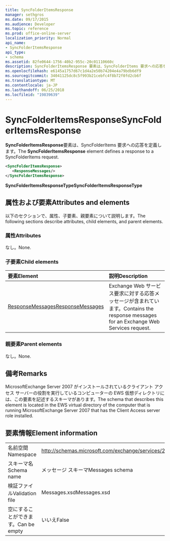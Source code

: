 ```yaml
---
title: SyncFolderItemsResponse
manager: sethgros
ms.date: 09/17/2015
ms.audience: Developer
ms.topic: reference
ms.prod: office-online-server
localization_priority: Normal
api_name:
- SyncFolderItemsResponse
api_type:
- schema
ms.assetid: 82fe0644-1756-40b2-955c-20c01110660c
description: SyncFolderItemsResponse 要素は、SyncFolderItems 要求への応答を定義します。
ms.openlocfilehash: e6145a1757d67c1d4a2e50b74204e4a79bdb6df9
ms.sourcegitcommit: 34041125dc8c5f993b21cebfc4f8b72f0fd2cb6f
ms.translationtype: MT
ms.contentlocale: ja-JP
ms.lasthandoff: 06/25/2018
ms.locfileid: "19839639"
---
```

# <a name="syncfolderitemsresponse"></a><span data-ttu-id="0435d-103">SyncFolderItemsResponse</span><span class="sxs-lookup"><span data-stu-id="0435d-103">SyncFolderItemsResponse</span></span>

<span data-ttu-id="0435d-104">**SyncFolderItemsResponse**要素は、SyncFolderItems 要求への応答を定義します。</span><span class="sxs-lookup"><span data-stu-id="0435d-104">The **SyncFolderItemsResponse** element defines a response to a SyncFolderItems request.</span></span> 
  
```xml
<SyncFolderItemsResponse>
   <ResponseMessages/>
</SyncFolderItemsResponse>
```

 <span data-ttu-id="0435d-105">**SyncFolderItemsResponseType**</span><span class="sxs-lookup"><span data-stu-id="0435d-105">**SyncFolderItemsResponseType**</span></span>
## <a name="attributes-and-elements"></a><span data-ttu-id="0435d-106">属性および要素</span><span class="sxs-lookup"><span data-stu-id="0435d-106">Attributes and elements</span></span>

<span data-ttu-id="0435d-107">以下のセクションで、属性、子要素、親要素について説明します。</span><span class="sxs-lookup"><span data-stu-id="0435d-107">The following sections describe attributes, child elements, and parent elements.</span></span>
  
### <a name="attributes"></a><span data-ttu-id="0435d-108">属性</span><span class="sxs-lookup"><span data-stu-id="0435d-108">Attributes</span></span>

<span data-ttu-id="0435d-109">なし。</span><span class="sxs-lookup"><span data-stu-id="0435d-109">None.</span></span>
  
### <a name="child-elements"></a><span data-ttu-id="0435d-110">子要素</span><span class="sxs-lookup"><span data-stu-id="0435d-110">Child elements</span></span>

|<span data-ttu-id="0435d-111">**要素**</span><span class="sxs-lookup"><span data-stu-id="0435d-111">**Element**</span></span>|<span data-ttu-id="0435d-112">**説明**</span><span class="sxs-lookup"><span data-stu-id="0435d-112">**Description**</span></span>|
|:-----|:-----|
|[<span data-ttu-id="0435d-113">ResponseMessages</span><span class="sxs-lookup"><span data-stu-id="0435d-113">ResponseMessages</span></span>](responsemessages.md) <br/> |<span data-ttu-id="0435d-114">Exchange Web サービス要求に対する応答メッセージが含まれています。</span><span class="sxs-lookup"><span data-stu-id="0435d-114">Contains the response messages for an Exchange Web Services request.</span></span>  <br/> |
   
### <a name="parent-elements"></a><span data-ttu-id="0435d-115">親要素</span><span class="sxs-lookup"><span data-stu-id="0435d-115">Parent elements</span></span>

<span data-ttu-id="0435d-116">なし。</span><span class="sxs-lookup"><span data-stu-id="0435d-116">None.</span></span>
  
## <a name="remarks"></a><span data-ttu-id="0435d-117">備考</span><span class="sxs-lookup"><span data-stu-id="0435d-117">Remarks</span></span>

<span data-ttu-id="0435d-118">MicrosoftExchange Server 2007 がインストールされているクライアント アクセス サーバーの役割を実行しているコンピューターの EWS 仮想ディレクトリには、この要素を記述するスキーマがあります。</span><span class="sxs-lookup"><span data-stu-id="0435d-118">The schema that describes this element is located in the EWS virtual directory of the computer that is running MicrosoftExchange Server 2007 that has the Client Access server role installed.</span></span>
  
## <a name="element-information"></a><span data-ttu-id="0435d-119">要素情報</span><span class="sxs-lookup"><span data-stu-id="0435d-119">Element information</span></span>

|||
|:-----|:-----|
|<span data-ttu-id="0435d-120">名前空間</span><span class="sxs-lookup"><span data-stu-id="0435d-120">Namespace</span></span>  <br/> |http://schemas.microsoft.com/exchange/services/2006/messages  <br/> |
|<span data-ttu-id="0435d-121">スキーマ名</span><span class="sxs-lookup"><span data-stu-id="0435d-121">Schema name</span></span>  <br/> |<span data-ttu-id="0435d-122">メッセージ スキーマ</span><span class="sxs-lookup"><span data-stu-id="0435d-122">Messages schema</span></span>  <br/> |
|<span data-ttu-id="0435d-123">検証ファイル</span><span class="sxs-lookup"><span data-stu-id="0435d-123">Validation file</span></span>  <br/> |<span data-ttu-id="0435d-124">Messages.xsd</span><span class="sxs-lookup"><span data-stu-id="0435d-124">Messages.xsd</span></span>  <br/> |
|<span data-ttu-id="0435d-125">空にすることができます。</span><span class="sxs-lookup"><span data-stu-id="0435d-125">Can be empty</span></span>  <br/> |<span data-ttu-id="0435d-126">いいえ</span><span class="sxs-lookup"><span data-stu-id="0435d-126">False</span></span>  <br/> |
   

